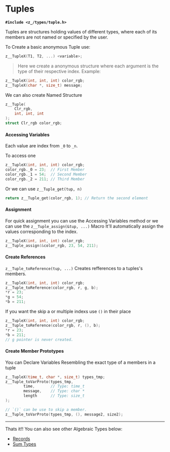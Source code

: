 # Tuples

**`#include <z_/types/tuple.h>`**

Tuples are structures holding values of different types, where each of its members are not named or specified by the user.

To Create a basic anonymous Tuple use:
```c
z__TupleX(T1, T2, ...) <variable>;
```
> Here we create a anonymous structure where each argument is the type of their respective index.
Example:
```c
z__TupleX(int, int, int) color_rgb;
z__TupleX(char *, size_t) message;
```

We can also create Named Structure
```c
z__Tuple(
    Clr_rgb,    
    int, int, int
);
struct Clr_rgb color_rgb; 
```

#### Accessing Variables

Each value are index from `_0` to `_n`.

To access one
```c
z__TupleX(int, int, int) color_rgb;
color_rgb._0 = 23;  // First Member
color_rgb._1 = 54;  // Second Member
color_rgb._2 = 211; // Third Member
```

Or we can use `z__Tuple_get(tup, n)`
```c
return z__Tuple_get(color_rgb, 1); // Return the second element
```

#### Assignment

For quick assignment you can use the Accessing Variables method or we can use the `z__Tuple_assign(&tup, ...)` Macro
It'll automatically assign the values corresponding to the index.
```c
z__TupleX(int, int, int) color_rgb;
z__Tuple_assign(&color_rgb, 23, 54, 211);
```

#### Create References

`z__Tuple_toReference(tup, ...)` Creates refferences to a tuples's members.

```c
z__TupleX(int, int, int) color_rgb;
z__Tuple_toReference(color_rgb, r, g, b);
*r = 23;
*g = 54;
*b = 211;
```

If you want the skip a or multiple indexs use `()` in their place
```c
z__TupleX(int, int, int) color_rgb;
z__Tuple_toReference(color_rgb, r, (), b);
*r = 23;
*b = 211;
// g pointer is never created.
```

#### Create Member Prototypes

You can Declare Variables Resembling the exact type of a members in a tuple
```c
z__TupleX(time_t, char *, size_t) types_tmp;
z__Tuple_toVarProto(types_tmp,
        time,       // Type: time_t
        message,    // Type: char *
        length      // Type: size_t
);

// `()` can be use to skip a member.
z__Tuple_toVarProto(types_tmp, (), message2, size2);
```

---

Thats it!! You can also see other Algebraic Types below:
* [Records](./rec.md)
* [Sum Types](./enum.md)

